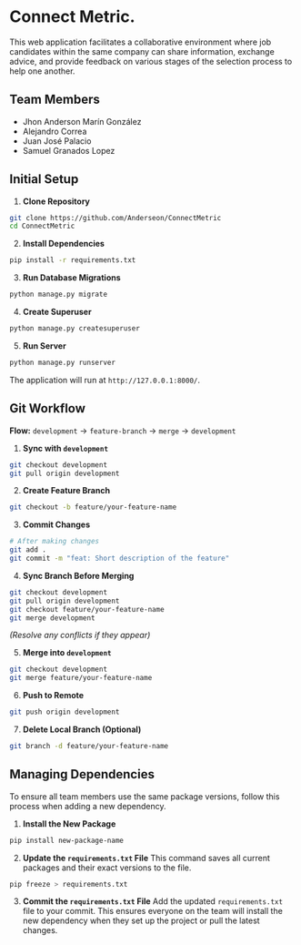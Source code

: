 # Connect Metric.

This web application facilitates a collaborative environment where job candidates within the same company can share information, exchange advice, and provide feedback on various stages of the selection process to help one another.

## Team Members
- Jhon Anderson Marín González
- Alejandro Correa
- Juan José Palacio
- Samuel Granados Lopez

##  Initial Setup

1.  **Clone Repository**
  ```bash
  git clone https://github.com/Anderseon/ConnectMetric
  cd ConnectMetric
  ```

2.  **Install Dependencies**
  ```bash
  pip install -r requirements.txt
  ```

3.  **Run Database Migrations**
  ```bash
  python manage.py migrate
  ```

4.  **Create Superuser**
  ```bash
  python manage.py createsuperuser
  ```

5.  **Run Server**
  ```bash
  python manage.py runserver
  ```
  The application will run at `http://127.0.0.1:8000/`.

##  Git Workflow

**Flow:** `development` → `feature-branch` → `merge` → `development`

1.  **Sync with `development`**
  ```bash
  git checkout development
  git pull origin development
  ```

2.  **Create Feature Branch**
  ```bash
  git checkout -b feature/your-feature-name
  ```

3.  **Commit Changes**
  ```bash
  # After making changes
  git add .
  git commit -m "feat: Short description of the feature"
  ```

4.  **Sync Branch Before Merging**
  ```bash
  git checkout development
  git pull origin development
  git checkout feature/your-feature-name
  git merge development
  ```
  *(Resolve any conflicts if they appear)*

5.  **Merge into `development`**
  ```bash
  git checkout development
  git merge feature/your-feature-name
  ```

6.  **Push to Remote**
  ```bash
  git push origin development
  ```

7.  **Delete Local Branch (Optional)**
  ```bash
  git branch -d feature/your-feature-name
  ```

## Managing Dependencies

To ensure all team members use the same package versions, follow this process when adding a new dependency.

1.  **Install the New Package**
  ```bash
  pip install new-package-name
  ```

2.  **Update the `requirements.txt` File**
  This command saves all current packages and their exact versions to the file.
  ```bash
  pip freeze > requirements.txt
  ```

3.  **Commit the `requirements.txt` File**
  Add the updated `requirements.txt` file to your commit. This ensures everyone on the team will install the new dependency when they set up the project or pull the latest changes.
